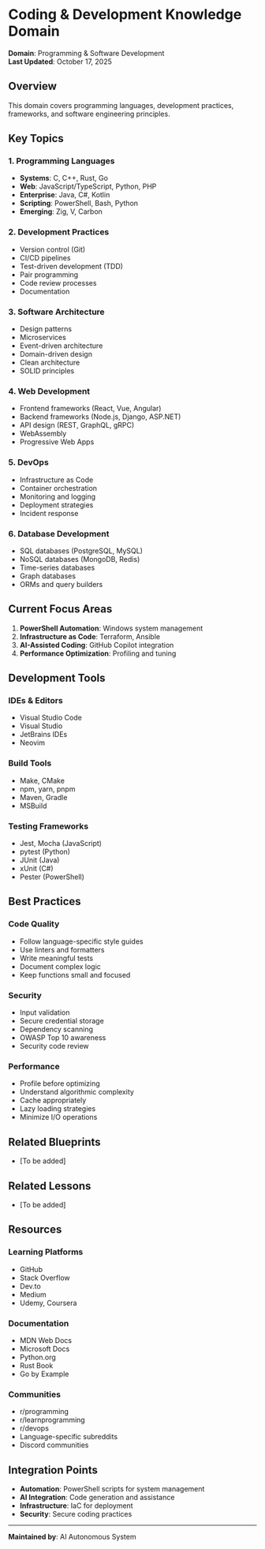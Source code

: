 # Coding & Development Knowledge Domain

**Domain**: Programming & Software Development  
**Last Updated**: October 17, 2025

## Overview

This domain covers programming languages, development practices, frameworks, and software engineering principles.

## Key Topics

### 1. Programming Languages
- **Systems**: C, C++, Rust, Go
- **Web**: JavaScript/TypeScript, Python, PHP
- **Enterprise**: Java, C#, Kotlin
- **Scripting**: PowerShell, Bash, Python
- **Emerging**: Zig, V, Carbon

### 2. Development Practices
- Version control (Git)
- CI/CD pipelines
- Test-driven development (TDD)
- Pair programming
- Code review processes
- Documentation

### 3. Software Architecture
- Design patterns
- Microservices
- Event-driven architecture
- Domain-driven design
- Clean architecture
- SOLID principles

### 4. Web Development
- Frontend frameworks (React, Vue, Angular)
- Backend frameworks (Node.js, Django, ASP.NET)
- API design (REST, GraphQL, gRPC)
- WebAssembly
- Progressive Web Apps

### 5. DevOps
- Infrastructure as Code
- Container orchestration
- Monitoring and logging
- Deployment strategies
- Incident response

### 6. Database Development
- SQL databases (PostgreSQL, MySQL)
- NoSQL databases (MongoDB, Redis)
- Time-series databases
- Graph databases
- ORMs and query builders

## Current Focus Areas

1. **PowerShell Automation**: Windows system management
2. **Infrastructure as Code**: Terraform, Ansible
3. **AI-Assisted Coding**: GitHub Copilot integration
4. **Performance Optimization**: Profiling and tuning

## Development Tools

### IDEs & Editors
- Visual Studio Code
- Visual Studio
- JetBrains IDEs
- Neovim

### Build Tools
- Make, CMake
- npm, yarn, pnpm
- Maven, Gradle
- MSBuild

### Testing Frameworks
- Jest, Mocha (JavaScript)
- pytest (Python)
- JUnit (Java)
- xUnit (C#)
- Pester (PowerShell)

## Best Practices

### Code Quality
- Follow language-specific style guides
- Use linters and formatters
- Write meaningful tests
- Document complex logic
- Keep functions small and focused

### Security
- Input validation
- Secure credential storage
- Dependency scanning
- OWASP Top 10 awareness
- Security code review

### Performance
- Profile before optimizing
- Understand algorithmic complexity
- Cache appropriately
- Lazy loading strategies
- Minimize I/O operations

## Related Blueprints

- [To be added]

## Related Lessons

- [To be added]

## Resources

### Learning Platforms
- GitHub
- Stack Overflow
- Dev.to
- Medium
- Udemy, Coursera

### Documentation
- MDN Web Docs
- Microsoft Docs
- Python.org
- Rust Book
- Go by Example

### Communities
- r/programming
- r/learnprogramming
- r/devops
- Language-specific subreddits
- Discord communities

## Integration Points

- **Automation**: PowerShell scripts for system management
- **AI Integration**: Code generation and assistance
- **Infrastructure**: IaC for deployment
- **Security**: Secure coding practices

---

**Maintained by**: AI Autonomous System
